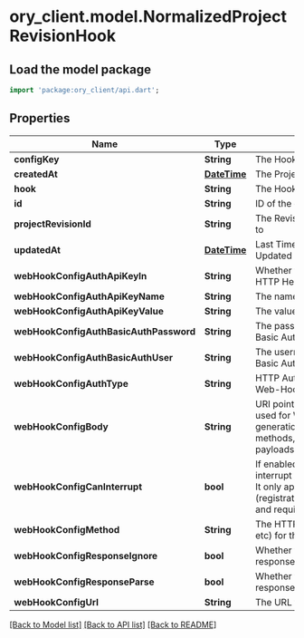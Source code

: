 # ory_client.model.NormalizedProjectRevisionHook

## Load the model package
```dart
import 'package:ory_client/api.dart';
```

## Properties
Name | Type | Description | Notes
------------ | ------------- | ------------- | -------------
**configKey** | **String** | The Hooks Config Key | 
**createdAt** | [**DateTime**](DateTime.md) | The Project's Revision Creation Date | [optional] 
**hook** | **String** | The Hook Type | 
**id** | **String** | ID of the entry | [optional] 
**projectRevisionId** | **String** | The Revision's ID this schema belongs to | [optional] 
**updatedAt** | [**DateTime**](DateTime.md) | Last Time Project's Revision was Updated | [optional] 
**webHookConfigAuthApiKeyIn** | **String** | Whether to send the API Key in the HTTP Header or as a HTTP Cookie | [optional] 
**webHookConfigAuthApiKeyName** | **String** | The name of the api key | [optional] 
**webHookConfigAuthApiKeyValue** | **String** | The value of the api key | [optional] 
**webHookConfigAuthBasicAuthPassword** | **String** | The password to be sent in the HTTP Basic Auth Header | [optional] 
**webHookConfigAuthBasicAuthUser** | **String** | The username to be sent in the HTTP Basic Auth Header | [optional] 
**webHookConfigAuthType** | **String** | HTTP Auth Method to use for the Web-Hook | [optional] 
**webHookConfigBody** | **String** | URI pointing to the JsonNet template used for Web-Hook payload generation. Only used for those HTTP methods, which support HTTP body payloads. | [optional] 
**webHookConfigCanInterrupt** | **bool** | If enabled allows the web hook to interrupt / abort the self-service flow. It only applies to certain flows (registration/verification/login/settings) and requires a valid response format. | [optional] 
**webHookConfigMethod** | **String** | The HTTP method to use (GET, POST, etc) for the Web-Hook | [optional] 
**webHookConfigResponseIgnore** | **bool** | Whether to ignore the Web Hook response | [optional] 
**webHookConfigResponseParse** | **bool** | Whether to parse the Web Hook response | [optional] 
**webHookConfigUrl** | **String** | The URL the Web-Hook should call | [optional] 

[[Back to Model list]](../README.md#documentation-for-models) [[Back to API list]](../README.md#documentation-for-api-endpoints) [[Back to README]](../README.md)


